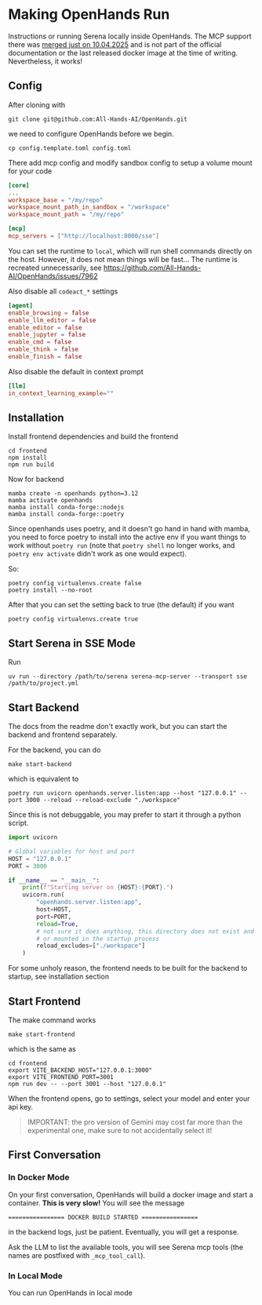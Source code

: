 # Making OpenHands Run

Instructions or running Serena locally inside OpenHands. The MCP support there
was [merged just on 10.04.2025](https://github.com/All-Hands-AI/OpenHands/pull/7637) 
and is not part of the official documentation or the
last released docker image at the time of writing. Nevertheless, it works!

## Config

After cloning with

```shell
git clone git@github.com:All-Hands-AI/OpenHands.git
```

we need to configure OpenHands before we begin.

```shell
cp config.template.toml config.toml
```

There add mcp config and modify sandbox config to setup a volume mount for your code

```toml
[core]
...
workspace_base = "/my/repo"
workspace_mount_path_in_sandbox = "/workspace"
workspace_mount_path = "/my/repo"

[mcp]
mcp_servers = ["http://localhost:8000/sse"]
```

You can set the runtime to `local`, which will run shell commands directly on the host.
However, it does not mean things will be fast... The runtime is recreated unnecessarily, see
https://github.com/All-Hands-AI/OpenHands/issues/7962


Also disable all `codeact_*` settings

```toml
[agent]
enable_browsing = false
enable_llm_editor = false
enable_editor = false
enable_jupyter = false
enable_cmd = false
enable_think = false
enable_finish = false

```

Also disable the default in context prompt

```toml
[llm]
in_context_learning_example=""
```

## Installation

Install frontend dependencies and build the frontend

```shell
cd frontend
npm install
npm run build
```

Now for backend

```shell
mamba create -n openhands python=3.12
mamba activate openhands   
mamba install conda-forge::nodejs    
mamba install conda-forge::poetry
```

Since openhands uses poetry, and it doesn't go hand in hand with mamba, you need to force
poetry to install into the active env if you want things to work without `poetry run`
(note that `poetry shell` no longer works, and `poetry env activate` didn't work as one would expect).

So:

```shell
poetry config virtualenvs.create false
poetry install --no-root
```

After that you can set the setting back to true (the default) if you want
```shell
poetry config virtualenvs.create true
```

## Start Serena in SSE Mode

Run

```shell
uv run --directory /path/to/serena serena-mcp-server --transport sse /path/to/project.yml
```

## Start Backend

The docs from the readme don't exactly work, but you can start the backend
and frontend separately.

For the backend, you can do

```shell
make start-backend
```

which is equivalent to 

```shell
poetry run uvicorn openhands.server.listen:app --host "127.0.0.1" --port 3000 --reload --reload-exclude "./workspace"
```

Since this is not debuggable, you may prefer to start it through a python script.

```python
import uvicorn

# Global variables for host and port
HOST = "127.0.0.1"
PORT = 3000

if __name__ == "__main__":
    print(f"Starting server on {HOST}:{PORT}.")
    uvicorn.run(
        "openhands.server.listen:app", 
        host=HOST, 
        port=PORT, 
        reload=True,
        # not sure it does anything, this directory does not exist and is also not created 
        # or mounted in the startup process
        reload_excludes=["./workspace"]
    ) 
```

For some unholy reason, the frontend needs to be built for the backend to startup,
see installation section

## Start Frontend

The make command works

```shell
make start-frontend
```

which is the same as 

```shell
cd frontend
export VITE_BACKEND_HOST="127.0.0.1:3000" 
export VITE_FRONTEND_PORT=3001
npm run dev -- --port 3001 --host "127.0.0.1"
```

When the frontend opens, go to settings, select your model and enter your api key.

> IMPORTANT: the pro version of Gemini may cost far more than the experimental one, 
> make sure to not accidentally select it!

## First Conversation

### In Docker Mode

On your first conversation, OpenHands will build a docker image and start a container.
**This is very slow!** You will see the message 

`================ DOCKER BUILD STARTED ================`

in the backend logs, just be patient. Eventually, you will get a response.

Ask the LLM to list the available tools, you will see Serena mcp tools (the names are postfixed with `_mcp_tool_call`).

### In Local Mode

You can run OpenHands in local mode